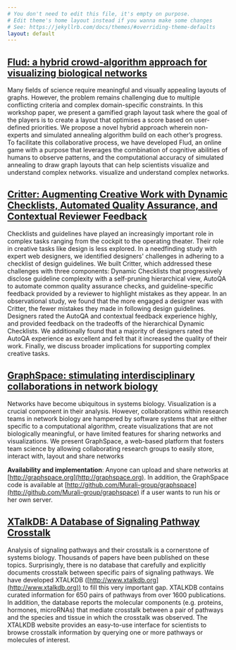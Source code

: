 ```yaml
---
# You don't need to edit this file, it's empty on purpose.
# Edit theme's home layout instead if you wanna make some changes
# See: https://jekyllrb.com/docs/themes/#overriding-theme-defaults
layout: default
---
```



## [Flud: a hybrid crowd-algorithm approach for visualizing biological networks](https://crowd.cs.vt.edu/wordpress/wp-content/uploads/2019/04/Bharadwaj_Flud_Human_AI_CHI_2019_Workshop.pdf)

Many fields of science require meaningful and visually appealing layouts of graphs. However, the problem remains challenging due to multiple conflicting criteria and complex domain-specific constraints. In this workshop paper, we present a gamified graph layout task where the goal of the players is to create a layout that optimises a score based on user-defined priorities. We propose a novel hybrid approach wherein non-experts and simulated annealing algorithm build on each other’s progress. To facilitate this collaborative process, we have developed Flud, an online game with a purpose that leverages the combination of cognitive abilities of humans to observe patterns, and the computational accuracy of simulated annealing to draw graph layouts that can help scientists visualize and understand complex networks. visualize and understand complex networks.

## [Critter: Augmenting Creative Work with Dynamic Checklists, Automated Quality Assurance, and Contextual Reviewer Feedback](https://dl.acm.org/citation.cfm?doid=3290605.3300769)

Checklists and guidelines have played an increasingly important role in complex tasks ranging from the cockpit to the operating theater. Their role in creative tasks like design is less explored. In a needfinding study with expert web designers, we identified designers' challenges in adhering to a checklist of design guidelines. We built Critter, which addressed these challenges with three components: Dynamic Checklists that progressively disclose guideline complexity with a self-pruning hierarchical view, AutoQA to automate common quality assurance checks, and guideline-specific feedback provided by a reviewer to highlight mistakes as they appear. In an observational study, we found that the more engaged a designer was with Critter, the fewer mistakes they made in following design guidelines. Designers rated the AutoQA and contextual feedback experience highly, and provided feedback on the tradeoffs of the hierarchical Dynamic Checklists. We additionally found that a majority of designers rated the AutoQA experience as excellent and felt that it increased the quality of their work. Finally, we discuss broader implications for supporting complex creative tasks.



## [GraphSpace: stimulating interdisciplinary collaborations in network biology](https://academic.oup.com/bioinformatics/article/doi/10.1093/bioinformatics/btx382/3867143/GraphSpace-stimulating-interdisciplinary)

Networks have become ubiquitous in systems biology. Visualization is a crucial component in their analysis. However, collaborations within research teams in network biology are hampered by software systems that are either specific to a computational algorithm, create visualizations that are not biologically meaningful, or have limited features for sharing networks and visualizations. We present GraphSpace, a web-based platform that fosters team science by allowing collaborating research groups to easily store, interact with, layout and share networks

**Availability and implementation**: Anyone can upload and share networks at [http://graphspace.org](http://graphspace.org). In addition, the GraphSpace code is available at [http://github.com/Murali-group/graphspace](http://github.com/Murali-group/graphspace) if a user wants to run his or her own server.



## [XTalkDB: A Database of Signaling Pathway Crosstalk](https://academic.oup.com/nar/article-abstract/45/D1/D432/2605725)

Analysis of signaling pathways and their crosstalk is a cornerstone of systems biology. Thousands of papers have been published on these topics. Surprisingly, there is no database that carefully and explicitly documents crosstalk between specific pairs of signaling pathways. We have developed XTALKDB ([http://www.xtalkdb.org](http://www.xtalkdb.org)) to fill this very important gap. XTALKDB contains curated information for 650 pairs of pathways from over 1600 publications. In addition, the database reports the molecular components (e.g. proteins, hormones, microRNAs) that mediate crosstalk between a pair of pathways and the species and tissue in which the crosstalk was observed. The XTALKDB website provides an easy-to-use interface for scientists to browse crosstalk information by querying one or more pathways or molecules of interest.
